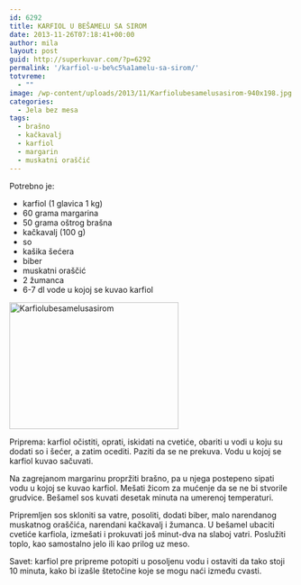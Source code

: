 ```yaml
---
id: 6292
title: KARFIOL U BEŠAMELU SA SIROM
date: 2013-11-26T07:18:41+00:00
author: mila
layout: post
guid: http://superkuvar.com/?p=6292
permalink: '/karfiol-u-be%c5%a1amelu-sa-sirom/'
totvreme:
  - ""
image: /wp-content/uploads/2013/11/Karfiolubesamelusasirom-940x198.jpg
categories:
  - Jela bez mesa
tags:
  - brašno
  - kačkavalj
  - karfiol
  - margarin
  - muskatni oraščić
---
```

Potrebno je:

  * karfiol (1 glavica 1 kg)
  * 60 grama margarina
  * 50 grama oštrog brašna
  * kačkavalj (100 g)
  * so
  * kašika šećera
  * biber
  * muskatni oraščić
  * 2 žumanca
  * 6-7 dl vode u kojoj se kuvao karfiol

[<img class="alignnone size-medium wp-image-6294" src="//superkuvar.com/wp-content/uploads/2013/11/Karfiolubesamelusasirom-300x225.jpg" alt="Karfiolubesamelusasirom" width="300" height="225" />](//superkuvar.com/wp-content/uploads/2013/11/Karfiolubesamelusasirom.jpg)

Priprema: karfiol očistiti, oprati, iskidati na cvetiće, obariti u vodi u koju su dodati so i šećer, a zatim ocediti. Paziti da se ne prekuva. Vodu u kojoj se karfiol kuvao sačuvati.

Na zagrejanom margarinu propržiti brašno, pa u njega postepeno sipati vodu u kojoj se kuvao karfiol. Mešati žicom za mućenje da se ne bi stvorile grudvice. Bešamel sos kuvati desetak minuta na umerenoj temperaturi.

Pripremljen sos skloniti sa vatre, posoliti, dodati biber, malo narendanog muskatnog oraščića, narendani kačkavalj i žumanca. U bešamel ubaciti cvetiće karfiola, izmešati i prokuvati još minut-dva na slaboj vatri. Poslužiti toplo, kao samostalno jelo ili kao prilog uz meso.

Savet: karfiol pre pripreme potopiti u posoljenu vodu i ostaviti da tako stoji 10 minuta, kako bi izašle štetočine koje se mogu naći između cvasti.